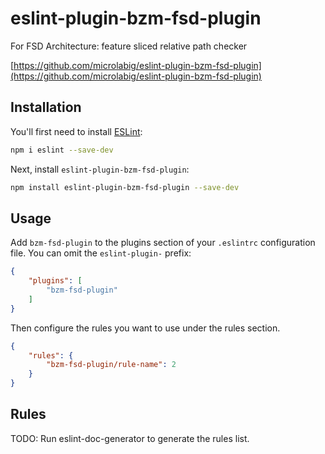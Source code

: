 # eslint-plugin-bzm-fsd-plugin

For FSD Architecture: feature sliced relative path checker

[https://github.com/microlabig/eslint-plugin-bzm-fsd-plugin](https://github.com/microlabig/eslint-plugin-bzm-fsd-plugin)

## Installation

You'll first need to install [ESLint](https://eslint.org/):

```sh
npm i eslint --save-dev
```

Next, install `eslint-plugin-bzm-fsd-plugin`:

```sh
npm install eslint-plugin-bzm-fsd-plugin --save-dev
```

## Usage

Add `bzm-fsd-plugin` to the plugins section of your `.eslintrc` configuration file. You can omit the `eslint-plugin-` prefix:

```json
{
    "plugins": [
        "bzm-fsd-plugin"
    ]
}
```


Then configure the rules you want to use under the rules section.

```json
{
    "rules": {
        "bzm-fsd-plugin/rule-name": 2
    }
}
```

## Rules

<!-- begin auto-generated rules list -->
TODO: Run eslint-doc-generator to generate the rules list.
<!-- end auto-generated rules list -->


